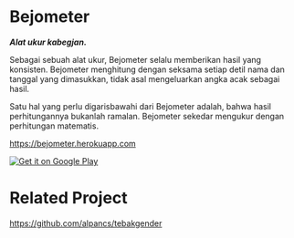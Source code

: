 # Bejometer
***Alat ukur kabegjan.***

Sebagai sebuah alat ukur, Bejometer selalu memberikan hasil yang konsisten. Bejometer menghitung dengan seksama setiap detil nama dan tanggal yang dimasukkan, tidak asal mengeluarkan angka acak sebagai hasil.

Satu hal yang perlu digarisbawahi dari Bejometer adalah, bahwa hasil perhitungannya bukanlah ramalan. Bejometer sekedar mengukur dengan perhitungan matematis.

https://bejometer.herokuapp.com

<a href='https://play.google.com/store/apps/details?id=id.prihantoro.bejometer&pcampaignid=MKT-Other-global-all-co-prtnr-py-PartBadge-Mar2515-1'><img alt='Get it on Google Play' src='https://play.google.com/intl/en_us/badges/images/badge_new.png'/></a>


# Related Project
https://github.com/alpancs/tebakgender
